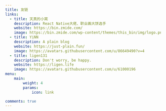 ```yaml
---
title: 友链
links:
  - title: 天真的小窝
    description: React Native大佬、职业画大饼选手
    website: https://bin.zmide.com/
    image: https://bin.zmide.com/wp-content/themes/this_bin/img/logo.png
  - title: YiNN
    description: A plain blog
    website: https://just-plain.fun/
    image: https://avatars.githubusercontent.com/u/86649490?v=4
  - title: ligen131
    description: Don't worry, be happy.
    website: https://ligen.life
    image: https://avatars.githubusercontent.com/u/61000196
menu:
    main:
        weight: 4
        params:
            icon: link

comments: true
---
```


